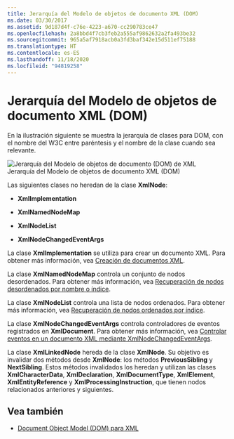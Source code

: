 ```yaml
---
title: Jerarquía del Modelo de objetos de documento XML (DOM)
ms.date: 03/30/2017
ms.assetid: 9d187d4f-c76e-4223-a670-cc290783ce47
ms.openlocfilehash: 2a8bbd4f7cb3feb2a555af9862632a2fa493be32
ms.sourcegitcommit: 965a5af7918acb0a3fd3baf342e15d511ef75188
ms.translationtype: HT
ms.contentlocale: es-ES
ms.lasthandoff: 11/18/2020
ms.locfileid: "94819258"
---
```

# <a name="xml-document-object-model-dom-hierarchy"></a>Jerarquía del Modelo de objetos de documento XML (DOM)
En la ilustración siguiente se muestra la jerarquía de clases para DOM, con el nombre del W3C entre paréntesis y el nombre de la clase cuando sea relevante.  
  
 ![Jerarquía del Modelo de objetos de documento &#40;DOM&#41; de XML](media/dom-class-hierarchy.gif "Dom_class_hierarchy")  
Jerarquía del Modelo de objetos de documento XML (DOM)  
  
 Las siguientes clases no heredan de la clase **XmlNode**:  
  
- **XmlImplementation**  
  
- **XmlNamedNodeMap**  
  
- **XmlNodeList**  
  
- **XmlNodeChangedEventArgs**  
  
 La clase **XmlImplementation** se utiliza para crear un documento XML. Para obtener más información, vea [Creación de documentos XML](xml-document-creation.md).  
  
 La clase **XmlNamedNodeMap** controla un conjunto de nodos desordenados. Para obtener más información, vea [Recuperación de nodos desordenados por nombre o índice](unordered-node-retrieval-by-name-or-index.md).  
  
 La clase **XmlNodeList** controla una lista de nodos ordenados. Para obtener más información, vea [Recuperación de nodos ordenados por índice](ordered-node-retrieval-by-index.md).  
  
 La clase **XmlNodeChangedEventArgs** controla controladores de eventos registrados en **XmlDocument**. Para obtener más información, vea [Controlar eventos en un documento XML mediante XmlNodeChangedEventArgs](event-handling-in-an-xml-document-using-the-xmlnodechangedeventargs.md).  
  
 La clase **XmlLinkedNode** hereda de la clase **XmlNode**. Su objetivo es invalidar dos métodos desde **XmlNode**: los métodos **PreviousSibling** y **NextSibling**. Estos métodos invalidados los heredan y utilizan las clases **XmlCharacterData**, **XmlDeclaration**, **XmlDocumentType**, **XmlElement**, **XmlEntityReference** y **XmlProcessingInstruction**, que tienen nodos relacionados anteriores y siguientes.  
  
## <a name="see-also"></a>Vea también

- [Document Object Model (DOM) para XML](xml-document-object-model-dom.md)
